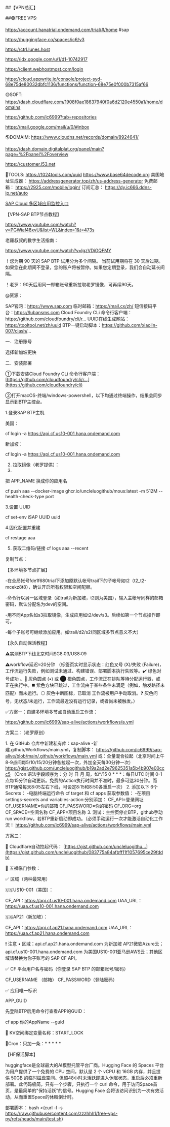 ##【VPN总汇】


##🟢FREE VPS:

https://account.hanatrial.ondemand.com/trial/#/home #sap 

https://huggingface.co/spaces/ic6/v3

https://ctrl.lunes.host

https://idx.google.com/u/1/d1-10742917

https://client.webhostmost.com/login

https://cloud.appwrite.io/console/project-syd-68e75de80032dbfc1136/functions/function-68e75e0f000b7315af66

🟡SOFT:
https://dash.cloudflare.com/1908f0ae18637940f0a6d2120e4550a1/home/domains

https://github.com/ic6999?tab=repositories

https://mail.google.com/mail/u/0/#inbox

🌎DOMAIM:
https://www.cloudns.net/records/domain/8924641/

https://dash.domain.digitalplat.org/panel/main?page=%2Fpanel%2Foverview

https://customer.l53.net

🔵TOOLS:
https://1024tools.com/uuid
https://www.base64decode.org
美国地址生成器：
https://addressgenerator.top/zh/us-address-generator
免费邮箱：
https://2925.com/mobile/login/
订阅汇总：
https://dy.ic666.ddns-ip.net/auto


[SAP Cloud 多区域应用监控入口](https://sap.ic6.dpdns.org)


【VPN-SAP BTP节点教程】

 https://www.youtube.com/watch?v=PGWiaf48xvU&list=WL&index=1&t=473s
 
老羅叔叔的數字生活指南：

https://www.youtube.com/watch?v=IgzVDiGQFMY

！您为期 90 天的 SAP BTP 试用分为多个间隔。 当前试用期将在 30 天后过期。 如果您在此期间不登录，您的账户将被暂停。如果您定期登录，我们会自动延长间隔。

！老罗：90天后用同一邮箱账号重新拉取老罗镜像，可再续90天。

@资源：

SAP官网：https://www.sap.com
临时邮箱：https://mail.cx/zh/
短信接码平台：https://lubansms.com
Cloud Foundry CLi 命令行客户端：https://github.com/cloudfoundry/cli/r...
UUID在线生成网站：https://tooltool.net/zh/uuid
BTP一键启动脚本：https://github.com/xiaolin-007/clash/...  

一．注册账号

选择新加坡更快

二．安装部署

①下载安装Cloud Foundry CLi 命令行客户端：[https://github.com/cloudfoundry/cli/r...](https://github.com/cloudfoundry/cli)

②打开macOS-终端/windows-powershell，以下均通过终端操作，结果会同步显示到BTP主控台。

1.登录SAP BTP主机

美国：

cf login -a https://api.cf.us10-001.hana.ondemand.com

新加坡：

cf login -a https://api.cf.us10-001.hana.ondemand.com

2. 拉取镜像（老罗提供）：
3. 
把 APP_NAME 换成你的应用名

cf push aaa --docker-image ghcr.io/uncleluogithub/mous:latest -m 512M --health-check-type port

3.设置 UUID

cf set-env iSAP UUID uuid

4.固化配置并重建

cf restage aaa

5) 获取二维码/链接
cf logs aaa --recent

复制节点：


【多环境多节点扩展】

-在全局帐号fde1f680trial下添加原默认帐号trail下的子帐号如t2（t2_t2-mcekz8t8），确认开启所有权限和空间配额。

-命令行以另一区域登录（如trail为新加坡，t2则为美国），输入主帐号同样的邮箱密码，默认分配名为dev的空间。

-用不同App名如s3拉取镜像，生成应用如t2/dev/s3。后续如第一个节点操作即可。

-每个子账号可继续添加应用。如trail/d2/s2(同区域多节点意义不大）

【永久自动保活教程】

⚠️实测BTP下线北京时间SG8:03/US8:09

⚠️workflow延迟≈20分钟
（标签页实时显示状态：红色叉号 (X)/失败 (Failure)，工作流运行失败，例如测试未通过、构建错误、部署脚本执行失败等。✔️ 绿色对号成功 。🔵 灰色圆点 (•) 或 ⬤ 橙色圆点，工作流正在排队等待分配运行器，或正在执行中。◼️ 紫色方块已跳过，工作流由于某些条件未满足（例如，触发路径未匹配）而未运行。⚪ 灰色中断图标，已取消 工作流被用户手动取消。❓ 灰色问号，无状态/未运行，工作流最近没有运行记录，或者尚未被触发。）

✅方案一：自建多环境多节点自动重启工作流：

https://github.com/ic6999/sap-alive/actions/workflows/a.yml

方案二：（老罗原创）

1. 在 GitHub 仓库中新建私有库：sap-alive
-新建.github/Workflows/main.yml，复制脚本：
https://github.com/ic6999/sap-alive/blob/main/.github/workflows/main.yml
或：全量混合拉起（北京时间上午8-9点间每5/10/15/20分钟各拉起一次，外加全天每30分钟一次）
https://gist.github.com/uncleluogithub/b19a2ad2e79625351a5b4b907e00ccc5
（Cron 语法字段顺序为：分 时 日 月 周，如*/15 0 * * *：每日UTC 时间 0-1点每15分钟自动更新。免费的Action执行时间并不准时，最多可达30分钟。而BTP通常每天8:05左右下线，可设定8:15和8:50各重启一次）
2. 添加以下 6个Secrets：
-电脑终端运行命令 cf target 和 cf apps 获取参数值：
-在项目settings-secrets and variables-action:分别添加：
CF_API=登录网址
CF_USERNAME=你的邮箱
CF_PASSWORD=你的密码
CF_ORG=org
CF_SPACE=空间名称
CF_APP=项目名称
3. 测试：主控页停止BTP，github手动run workflow，若BTP重新启动即成功。（必须手动运行一次才能激活自动化工作流！
https://github.com/ic6999/sap-alive/actions/workflows/main.yml

方案三：

📌 Cloudflare自动拉起代码：
[https://gist.github.com/uncleluogithu...](https://gist.github.com/uncleluogithub/083775a84afbff11f1057695ce29fddb)

📌 五福临门参数：

✅ 区域（两种最常用）
 
🇺🇸US10-001（美国）： 

CF_API：https://api.cf.us10-001.hana.ondemand.com
UAA_URL：https://uaa.cf.us10-001.hana.ondemand.com

🇸🇬AP21（新加坡）：
 
CF_API：https://api.cf.ap21.hana.ondemand.com
UAA_URL：https://uaa.cf.ap21.hana.ondemand.com

❗ 注意
 • 区域：api.cf.ap21.hana.ondemand.com 为新加坡 AP21微软Azure云；api.cf.us10-001.hana.ondemand.com 为美国US10-001亚马逊AWS云；其他区域请替换为你子账号的 SAP CF API。


✅ CF 平台用户名与密码（你登录 SAP BTP 的邮箱账号/密码）
 
CF_USERNAME （邮箱）
CF_PASSWORD（登陆密码）

✅ 应用唯一标识

APP_GUID

先登陆BTP后用命令行查看APP的GUID：

cf app 你的AppName --guid

📌 KV空间绑定变量名称：START_LOCK

📌Cron：只加一条：* * * * * 



【HF保活脚本】

huggingface是全球最大的AI模型托管平台厂商。Hugging Face 的 Spaces 平台为用户提供了一个免费的 CPU 空间，默认是 2 个 vCPU 和 16GB 内存，并且提供 50GB 的临时磁盘空间。但超48小时未活跃即进入休眠状态，重启后必须重新部署。此代码极简，只有一个步骤，只执行一个 curl 命令，用于访问Space首页，是最简单的"保持活跃"的信号。Hugging Face 会将该访问识别为一次有效活动，从而重置Space的休眠倒计时。

部署脚本：
bash <(curl -l -s https://raw.githubusercontent.com/zzzhhh1/free-vps-py/refs/heads/main/test.sh)

